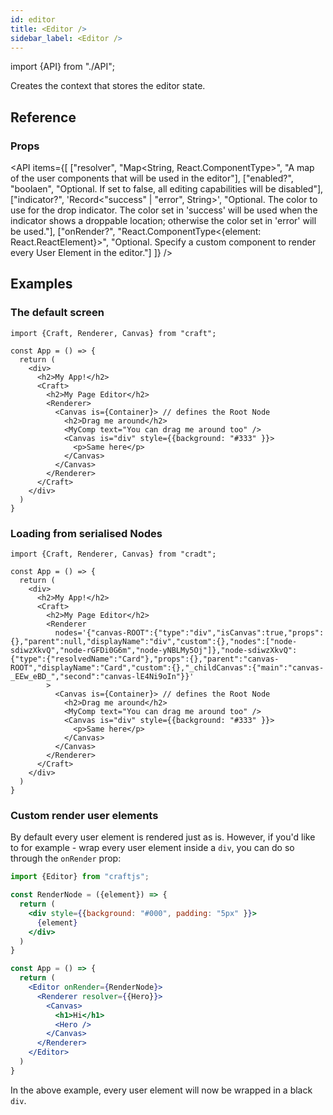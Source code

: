 ```yaml
---
id: editor
title: <Editor />
sidebar_label: <Editor />
---
```


import {API} from "./API";

Creates the context that stores the editor state.

## Reference
### Props
<API items={[
  ["resolver", "Map<String, React.ComponentType>", "A map of the user components that will be used in the editor"],
  ["enabled?", "boolaen", "Optional. If set to false, all editing capabilities will be disabled"],
  ["indicator?", 'Record<"success" | "error", String>', "Optional. The color to use for the drop indicator. The color set in 'success' will be used when the indicator shows a droppable location; otherwise the color set in 'error' will be used."],
  ["onRender?", "React.ComponentType<{element: React.ReactElement}>", "Optional. Specify a custom component to render every User Element in the editor."]
]} /> 


## Examples

### The default screen
```tsx {9,10,16,17}
import {Craft, Renderer, Canvas} from "craft";

const App = () => {
  return (
    <div>
      <h2>My App!</h2>
      <Craft>
        <h2>My Page Editor</h2>
        <Renderer> 
          <Canvas is={Container}> // defines the Root Node
            <h2>Drag me around</h2>
            <MyComp text="You can drag me around too" />
            <Canvas is="div" style={{background: "#333" }}>
              <p>Same here</p>
            </Canvas>
          </Canvas>
        </Renderer>
      </Craft>
    </div>
  )
}
```

### Loading from serialised Nodes
```tsx {10}
import {Craft, Renderer, Canvas} from "cradt";

const App = () => {
  return (
    <div>
      <h2>My App!</h2>
      <Craft>
        <h2>My Page Editor</h2>
        <Renderer
          nodes='{"canvas-ROOT":{"type":"div","isCanvas":true,"props":{},"parent":null,"displayName":"div","custom":{},"nodes":["node-sdiwzXkvQ","node-rGFDi0G6m","node-yNBLMy5Oj"]},"node-sdiwzXkvQ":{"type":{"resolvedName":"Card"},"props":{},"parent":"canvas-ROOT","displayName":"Card","custom":{},"_childCanvas":{"main":"canvas-_EEw_eBD_","second":"canvas-lE4Ni9oIn"}}'
        > 
          <Canvas is={Container}> // defines the Root Node
            <h2>Drag me around</h2>
            <MyComp text="You can drag me around too" />
            <Canvas is="div" style={{background: "#333" }}>
              <p>Same here</p>
            </Canvas>
          </Canvas>
        </Renderer>
      </Craft>
    </div>
  )
}
```

### Custom render user elements
By default every user element is rendered just as is. However, if you'd like to for example - wrap every user element inside a `div`, you can do so through the `onRender` prop:

```jsx {3-9,13}
import {Editor} from "craftjs";

const RenderNode = ({element}) => {
  return (
    <div style={{background: "#000", padding: "5px" }}>
      {element}
    </div>
  )
}

const App = () => {
  return (
    <Editor onRender={RenderNode}>
      <Renderer resolver={{Hero}}>
        <Canvas>
          <h1>Hi</h1>
          <Hero />
        </Canvas>
      </Renderer>
    </Editor>
  )
}
```
In the above example, every user element will now be wrapped in a black `div`. 
